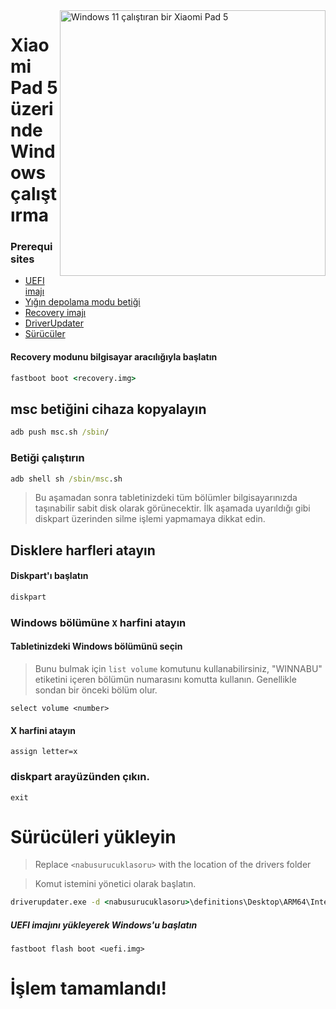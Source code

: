 <img align="right" src="https://raw.githubusercontent.com/erdilS/Port-Windows-11-Xiaomi-Pad-5/main/nabu.png" width="425" alt="Windows 11 çalıştıran bir Xiaomi Pad 5">

# Xiaomi Pad 5 üzerinde Windows çalıştırma

### Prerequisites

- [UEFI imajı](../../../../releases/tag/1.0)
- [Yığın depolama modu betiği](../../../../releases/tag/1.0)
- [Recovery imajı](../../../../releases/tag/1.0)
- [DriverUpdater](https://github.com/WOA-Project/DriverUpdater/releases/latest)
- [Sürücüler](https://github.com/map220v/MiPad5-Drivers)

#### Recovery modunu bilgisayar aracılığıyla başlatın

```cmd
fastboot boot <recovery.img>
```

## msc betiğini cihaza kopyalayın

```cmd
adb push msc.sh /sbin/
```

### Betiği çalıştırın

```cmd
adb shell sh /sbin/msc.sh
```
> Bu aşamadan sonra tabletinizdeki tüm bölümler bilgisayarınızda taşınabilir sabit disk olarak görünecektir. İlk aşamada uyarıldığı gibi diskpart üzerinden silme işlemi yapmamaya dikkat edin.

## Disklere harfleri atayın

#### Diskpart'ı başlatın

```cmd
diskpart
```


### Windows bölümüne `X` harfini atayın

#### Tabletinizdeki Windows bölümünü seçin
> Bunu bulmak için `list volume` komutunu kullanabilirsiniz, "WINNABU" etiketini içeren bölümün numarasını komutta kullanın. Genellikle sondan bir önceki bölüm olur.

```diskpart
select volume <number>
```

#### X harfini atayın
```diskpart
assign letter=x
```

### diskpart arayüzünden çıkın.
```diskpart
exit
```


# Sürücüleri yükleyin

> Replace `<nabusurucuklasoru>` with the location of the drivers folder

> Komut istemini yönetici olarak başlatın.

```cmd
driverupdater.exe -d <nabusurucuklasoru>\definitions\Desktop\ARM64\Internal\nabu.txt -r <nabusurucuklasoru> -p X:
```


##### UEFI imajını yükleyerek Windows'u başlatın #####

```
fastboot flash boot <uefi.img>
```


# İşlem tamamlandı!
